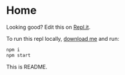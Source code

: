 # Home

Looking good? Edit this on [Repl.it](https://repl.it/@egoist/docute-starter).

To run this repl locally, [download me](https://repl.it/@egoist/docute-starter.zip) and run:

```bash
npm i
npm start
```

This is README.